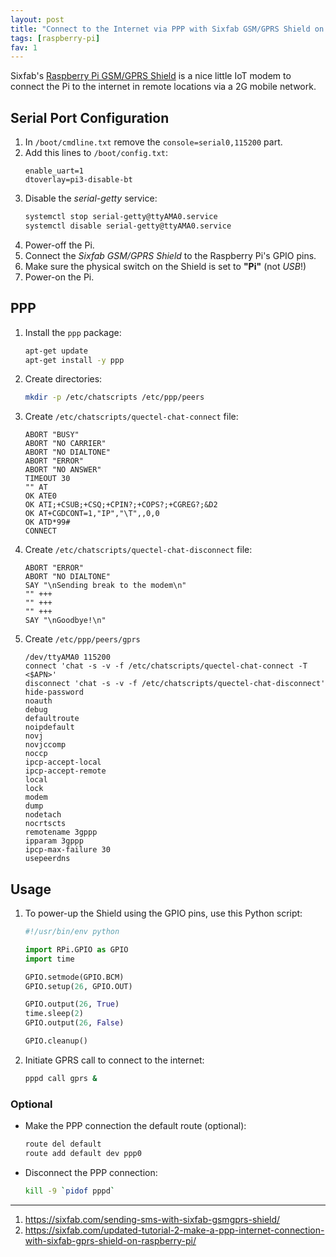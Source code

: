 ```yaml
---
layout: post
title: "Connect to the Internet via PPP with Sixfab GSM/GPRS Shield on Raspberry Pi"
tags: [raspberry-pi]
fav: 1
---
```


Sixfab's [Raspberry Pi GSM/GPRS Shield](https://sixfab.com/product/gsmgprs-shield/) is a nice little IoT modem to connect the Pi to the internet in remote locations via a 2G mobile network.

## Serial Port Configuration
1. In `/boot/cmdline.txt` remove the `console=serial0,115200` part.
2. Add this lines to `/boot/config.txt`:
   ```
   enable_uart=1
   dtoverlay=pi3-disable-bt
   ```
3. Disable the *serial-getty* service:
   ```bash
   systemctl stop serial-getty@ttyAMA0.service
   systemctl disable serial-getty@ttyAMA0.service
   ```
4. Power-off the Pi.
5. Connect the *Sixfab GSM/GPRS Shield* to the Raspberry Pi's GPIO pins.
6. Make sure the physical switch on the Shield is set to **"Pi"** (not *USB*!)
7. Power-on the Pi.

## PPP
1. Install the `ppp` package:
   ```bash
   apt-get update
   apt-get install -y ppp
   ```
2. Create directories:
   ```bash
   mkdir -p /etc/chatscripts /etc/ppp/peers
   ```
3. Create `/etc/chatscripts/quectel-chat-connect` file:
   ```
   ABORT "BUSY"
   ABORT "NO CARRIER"
   ABORT "NO DIALTONE"
   ABORT "ERROR"
   ABORT "NO ANSWER"
   TIMEOUT 30
   "" AT
   OK ATE0
   OK ATI;+CSUB;+CSQ;+CPIN?;+COPS?;+CGREG?;&D2
   OK AT+CGDCONT=1,"IP","\T",,0,0
   OK ATD*99#
   CONNECT
   ```
4. Create `/etc/chatscripts/quectel-chat-disconnect` file:
   ```
   ABORT "ERROR"
   ABORT "NO DIALTONE"
   SAY "\nSending break to the modem\n"
   "" +++
   "" +++
   "" +++
   SAY "\nGoodbye!\n"
   
   ```
5. Create `/etc/ppp/peers/gprs`
   ```
   /dev/ttyAMA0 115200
   connect 'chat -s -v -f /etc/chatscripts/quectel-chat-connect -T <$APN>'
   disconnect 'chat -s -v -f /etc/chatscripts/quectel-chat-disconnect'
   hide-password
   noauth
   debug
   defaultroute
   noipdefault
   novj
   novjccomp
   noccp
   ipcp-accept-local
   ipcp-accept-remote
   local
   lock
   modem
   dump
   nodetach
   nocrtscts
   remotename 3gppp
   ipparam 3gppp
   ipcp-max-failure 30
   usepeerdns
   ```

## Usage
1. To power-up the Shield using the GPIO pins, use this Python script:
   ```python
   #!/usr/bin/env python
   
   import RPi.GPIO as GPIO
   import time
   
   GPIO.setmode(GPIO.BCM)
   GPIO.setup(26, GPIO.OUT)
   
   GPIO.output(26, True)
   time.sleep(2)
   GPIO.output(26, False)
   
   GPIO.cleanup()
   ```
2. Initiate GPRS call to connect to the internet:
   ```bash
   pppd call gprs &
   ```

### Optional
- Make the PPP connection the default route (optional):
  ```bash
  route del default
  route add default dev ppp0
  ```
- Disconnect the PPP connection:
  ```bash
  kill -9 `pidof pppd`
  ```

---
1. <https://sixfab.com/sending-sms-with-sixfab-gsmgprs-shield/>
2. <https://sixfab.com/updated-tutorial-2-make-a-ppp-internet-connection-with-sixfab-gprs-shield-on-raspberry-pi/>
